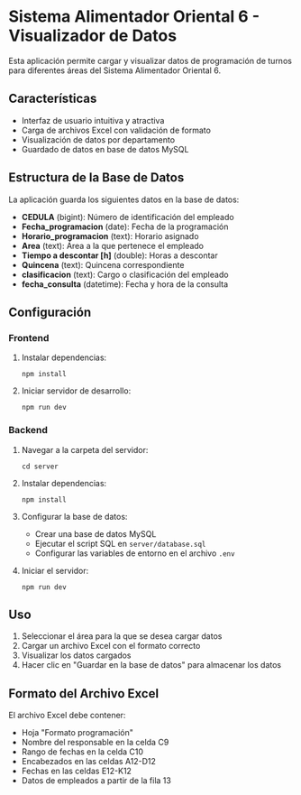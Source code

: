 # Sistema Alimentador Oriental 6 - Visualizador de Datos

Esta aplicación permite cargar y visualizar datos de programación de turnos para diferentes áreas del Sistema Alimentador Oriental 6.

## Características

- Interfaz de usuario intuitiva y atractiva
- Carga de archivos Excel con validación de formato
- Visualización de datos por departamento
- Guardado de datos en base de datos MySQL

## Estructura de la Base de Datos

La aplicación guarda los siguientes datos en la base de datos:

- **CEDULA** (bigint): Número de identificación del empleado
- **Fecha_programacion** (date): Fecha de la programación
- **Horario_programacion** (text): Horario asignado
- **Area** (text): Área a la que pertenece el empleado
- **Tiempo a descontar [h]** (double): Horas a descontar
- **Quincena** (text): Quincena correspondiente
- **clasificacion** (text): Cargo o clasificación del empleado
- **fecha_consulta** (datetime): Fecha y hora de la consulta

## Configuración

### Frontend

1. Instalar dependencias:
   ```
   npm install
   ```

2. Iniciar servidor de desarrollo:
   ```
   npm run dev
   ```

### Backend

1. Navegar a la carpeta del servidor:
   ```
   cd server
   ```

2. Instalar dependencias:
   ```
   npm install
   ```

3. Configurar la base de datos:
   - Crear una base de datos MySQL
   - Ejecutar el script SQL en `server/database.sql`
   - Configurar las variables de entorno en el archivo `.env`

4. Iniciar el servidor:
   ```
   npm run dev
   ```

## Uso

1. Seleccionar el área para la que se desea cargar datos
2. Cargar un archivo Excel con el formato correcto
3. Visualizar los datos cargados
4. Hacer clic en "Guardar en la base de datos" para almacenar los datos

## Formato del Archivo Excel

El archivo Excel debe contener:
- Hoja "Formato programación"
- Nombre del responsable en la celda C9
- Rango de fechas en la celda C10
- Encabezados en las celdas A12-D12
- Fechas en las celdas E12-K12
- Datos de empleados a partir de la fila 13